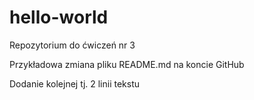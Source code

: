 # hello-world
Repozytorium do ćwiczeń nr 3

Przykładowa zmiana pliku README.md na koncie GitHub

Dodanie kolejnej tj. 2 linii tekstu

